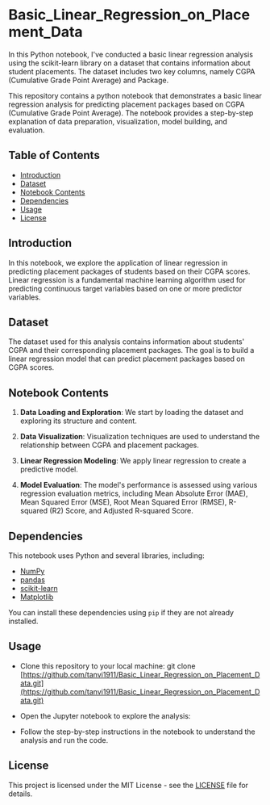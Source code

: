 # Basic_Linear_Regression_on_Placement_Data
In this Python notebook, I've conducted a basic linear regression analysis using the scikit-learn library on a dataset that contains information about student placements. The dataset includes two key columns, namely CGPA (Cumulative Grade Point Average) and Package.

This repository contains a python notebook that demonstrates a basic linear regression analysis for predicting placement packages based on CGPA (Cumulative Grade Point Average). The notebook provides a step-by-step explanation of data preparation, visualization, model building, and evaluation.

## Table of Contents
- [Introduction](#introduction)
- [Dataset](#dataset)
- [Notebook Contents](#notebook-contents)
- [Dependencies](#dependencies)
- [Usage](#usage)
- [License](#license)

## Introduction

In this notebook, we explore the application of linear regression in predicting placement packages of students based on their CGPA scores. Linear regression is a fundamental machine learning algorithm used for predicting continuous target variables based on one or more predictor variables.

## Dataset

The dataset used for this analysis contains information about students' CGPA and their corresponding placement packages. The goal is to build a linear regression model that can predict placement packages based on CGPA scores.

## Notebook Contents

1. **Data Loading and Exploration**: We start by loading the dataset and exploring its structure and content.

2. **Data Visualization**: Visualization techniques are used to understand the relationship between CGPA and placement packages.

3. **Linear Regression Modeling**: We apply linear regression to create a predictive model.

4. **Model Evaluation**: The model's performance is assessed using various regression evaluation metrics, including Mean Absolute Error (MAE), Mean Squared Error (MSE), Root Mean Squared Error (RMSE), R-squared (R2) Score, and Adjusted R-squared Score.

## Dependencies

This notebook uses Python and several libraries, including:
- [NumPy](https://numpy.org/)
- [pandas](https://pandas.pydata.org/)
- [scikit-learn](https://scikit-learn.org/)
- [Matplotlib](https://matplotlib.org/)

You can install these dependencies using `pip` if they are not already installed.

## Usage

- Clone this repository to your local machine:
git clone [https://github.com/tanvi1911/Basic_Linear_Regression_on_Placement_Data.git](https://github.com/tanvi1911/Basic_Linear_Regression_on_Placement_Data.git)


- Open the Jupyter notebook to explore the analysis:
  
- Follow the step-by-step instructions in the notebook to understand the analysis and run the code.

## License

This project is licensed under the MIT License - see the [LICENSE](LICENSE) file for details.

